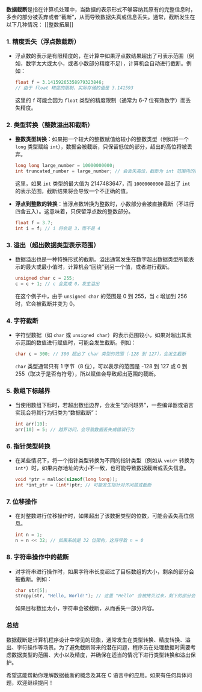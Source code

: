 **数据截断**是指在计算机处理中，当数据的表示形式不够容纳其原有的完整信息时，多余的部分被丢弃或者“截断”，从而导致数据失真或信息丢失。通常，截断发生在以下几种情况：
[[整数拓展]]
### 1. **精度丢失（浮点数截断）**
   - 浮点数的表示是有限精度的，在计算中如果浮点数结果超出了可表示范围（例如，数字太大或太小，或者小数部分精度不足），计算机会自动进行截断。例如：
     ```c
     float f = 3.14159265358979323846;
     // 由于 float 精度的限制，实际存储的值是 3.141593
     ```
     这里的 `f` 可能会因为 `float` 类型的精度限制（通常为 6-7 位有效数字）而丢失精度。

### 2. **类型转换（整数溢出和截断）**
   - **整数类型转换**：如果把一个较大的整数赋值给较小的整数类型（例如将一个 `long` 类型赋给 `int`），数据会被截断，只保留低位的部分，超出的高位将被丢弃。
     ```c
     long long large_number = 10000000000;
     int truncated_number = large_number; // 会丢失高位，截断为 int 范围内的数
     ```
     这里，如果 `int` 类型的最大值为 2147483647，而 `10000000000` 超出了 `int` 的表示范围，截断结果将会导致一个不正确的值。

   - **浮点到整数的转换**：当浮点数转换为整数时，小数部分会被直接截断（不进行四舍五入）。这意味着，只保留浮点数的整数部分。
     ```c
     float f = 3.7;
     int i = f; // i 将会是 3，而不是 4
     ```

### 3. **溢出（超出数据类型表示范围）**
   - 数据溢出也是一种特殊形式的截断。溢出通常发生在数字超出数据类型所能表示的最大或最小值时，计算机会“回绕”到另一个值，或者进行截断。
     ```c
     unsigned char c = 255;
     c = c + 1; // c 会变成 0，发生溢出
     ```
     在这个例子中，由于 `unsigned char` 的范围是 0 到 255，当 `c` 增加到 256 时，它会被截断并变为 0。

### 4. **字符截断**
   - 字符型数据（如 `char` 或 `unsigned char`）的表示范围较小，如果对超出其表示范围的数值进行赋值时，可能会发生截断。例如：
     ```c
     char c = 300; // 300 超出了 char 类型的范围（-128 到 127），会发生截断
     ```
     `char` 类型通常只有 1 字节（8 位），可以表示的范围是 -128 到 127 或 0 到 255（取决于是否有符号），所以赋值会导致超出范围的截断。

### 5. **数组下标越界**
   - 当使用数组下标时，若超出数组边界，会发生“访问越界”，一些编译器或语言实现会将其行为归类为“数据截断”：
     ```c
     int arr[10];
     arr[10] = 5; // 越界访问，会导致数据丢失或错误行为
     ```

### 6. **指针类型转换**
   - 在某些情况下，将一个指针类型转换为不同的指针类型（例如从 `void*` 转换为 `int*`）时，如果内存地址的大小不一致，也可能导致数据截断或丢失信息。
     ```c
     void *ptr = malloc(sizeof(long long));
     int *int_ptr = (int*)ptr; // 可能发生指针对齐问题或截断
     ```

### 7. **位移操作**
   - 在对整数进行位移操作时，如果超出了该数据类型的位数，可能会丢失高位信息。
     ```c
     int n = 1;
     n = n << 32; // 如果系统是 32 位架构，这将导致 n = 0
     ```

### 8. **字符串操作中的截断**
   - 对字符串进行操作时，如果字符串长度超过了目标数组的大小，剩余的部分会被截断。例如：
     ```c
     char str[5];
     strcpy(str, "Hello, World!"); // 这里 "Hello" 会被拷贝过来，剩下的部分会被截断
     ```
     如果目标数组太小，字符串会被截断，从而丢失一部分内容。

### 总结
数据截断是计算机程序设计中常见的现象，通常发生在类型转换、精度转换、溢出、字符操作等场景。为了避免截断带来的潜在问题，程序员在处理数据时需要考虑数据类型的范围、大小以及精度，并确保在适当的情况下进行类型转换和溢出保护。

希望这能帮助你理解数据截断的概念及其在 C 语言中的应用。如果有任何具体问题，欢迎继续提问！